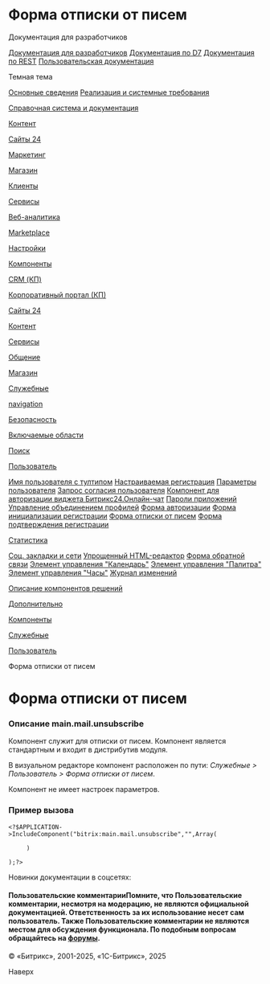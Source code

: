# Форма отписки от писем

Документация для разработчиков

[Документация для разработчиков](https://dev.1c-bitrix.ru/api_help/)
[Документация по D7](https://dev.1c-bitrix.ru/api_d7/)
[Документация по REST](https://dev.1c-bitrix.ru/rest_help/)
[Пользовательская документация](https://dev.1c-bitrix.ru/user_help/)

Темная тема

[Основные сведения](/user_help/index.php)
[Реализация и системные требования](/user_help/reqintro.php)

[Справочная система и документация](/user_help/help/index.php)

[Контент](/user_help/content/index.php)

[Сайты 24](/user_help/sites24/index.php)

[Маркетинг](/user_help/marketing/index.php)

[Магазин](/user_help/store/index.php)

[Клиенты](/user_help/clients/index.php)

[Сервисы](/user_help/service/index.php)

[Веб-аналитика](/user_help/statistic/index.php)

[Marketplace](/user_help/marketplace/index.php)

[Настройки](/user_help/settings/index.php)

[Компоненты](/user_help/components/index.php)

[CRM (КП)](/user_help/components/crm/index.php)

[Корпоративный портал (КП)](/user_help/components/intranet/index.php)

[Сайты 24](/user_help/components/landing/index.php)

[Контент](/user_help/components/content/index.php)

[Сервисы](/user_help/components/services/index.php)

[Общение](/user_help/components/obschenie/index.php)

[Магазин](/user_help/components/magazin/index.php)

[Служебные](/user_help/components/sluzhebnie/index.php)

[navigation](/user_help/components/sluzhebnie/navigation/index.php)

[Безопасность](/user_help/components/sluzhebnie/security/index.php)

[Включаемые области](/user_help/components/sluzhebnie/included_regions/index.php)

[Поиск](/user_help/components/sluzhebnie/search/index.php)

[Пользователь](/user_help/components/sluzhebnie/user/index.php)

[Имя пользователя с тултипом](/user_help/components/sluzhebnie/user/main_user_link.php)
[Настраиваемая регистрация](/user_help/components/sluzhebnie/user/main_register.php)
[Параметры пользователя](/user_help/components/sluzhebnie/user/main_profile.php)
[Запрос согласия пользователя](/user_help/components/sluzhebnie/user/main_userconsent_request.php)
[Компонент для авторизации виджета Битрикс24.Онлайн-чат](/user_help/components/sluzhebnie/user/b24connector_openline_info.php)
[Пароли приложений](/user_help/components/sluzhebnie/user/main_app_passwords.php)
[Управление объединением профилей](/user_help/components/sluzhebnie/user/socserv_auth_split.php)
[Форма авторизации](/user_help/components/sluzhebnie/user/system_auth_form.php)
[Форма инициализации регистрации](/user_help/components/sluzhebnie/user/system_auth_initialize.php)
[Форма отписки от писем](/user_help/components/sluzhebnie/user/main_mail_unsubscribe.php)
[Форма подтверждения регистрации](/user_help/components/sluzhebnie/user/system_auth_confirmation.php)

[Статистика](/user_help/components/sluzhebnie/statistic/index.php)

[Соц. закладки и сети](/user_help/components/sluzhebnie/main_share.php)
[Упрощенный HTML-редактор](/user_help/components/sluzhebnie/fileman_light_editor.php)
[Форма обратной связи](/user_help/components/sluzhebnie/main_feedback.php)
[Элемент управления "Календарь"](/user_help/components/sluzhebnie/main_calendar.php)
[Элемент управления "Палитра"](/user_help/components/sluzhebnie/main_colorpicker.php)
[Элемент управления "Часы"](/user_help/components/sluzhebnie/main_clock.php)
[Журнал изменений](/user_help/components/sluzhebnie/event_list.php)

[Описание компонентов решений](/user_help/description_decisions/index.php)

[Дополнительно](/user_help/additional/index.php)

[Компоненты](/user_help/components/index.php)

[Служебные](/user_help/components/sluzhebnie/index.php)

[Пользователь](/user_help/components/sluzhebnie/user/index.php)

Форма отписки от писем

# Форма отписки от писем

### Описание **main.mail.unsubscribe**

Компонент служит для отписки от писем. Компонент является стандартным и входит в дистрибутив модуля.

В визуальном редакторе компонент расположен по пути: *Служебные > Пользователь > Форма отписки от писем*.

Компонент не имеет настроек параметров.

### Пример вызова

```
<?$APPLICATION->IncludeComponent("bitrix:main.mail.unsubscribe","",Array(
     )
);?>
```

Новинки документации в соцсетях:

#### Пользовательские комментарииПомните, что Пользовательские комментарии, несмотря на модерацию, не являются официальной документацией. Ответственность за их использование несет сам пользователь. Также Пользовательские комментарии не являются местом для обсуждения функционала. По подобным вопросам обращайтесь на [форумы](http://dev.1c-bitrix.ru/community/forums/group1/).

© «Битрикс», 2001-2025, «1С-Битрикс», 2025

Наверх